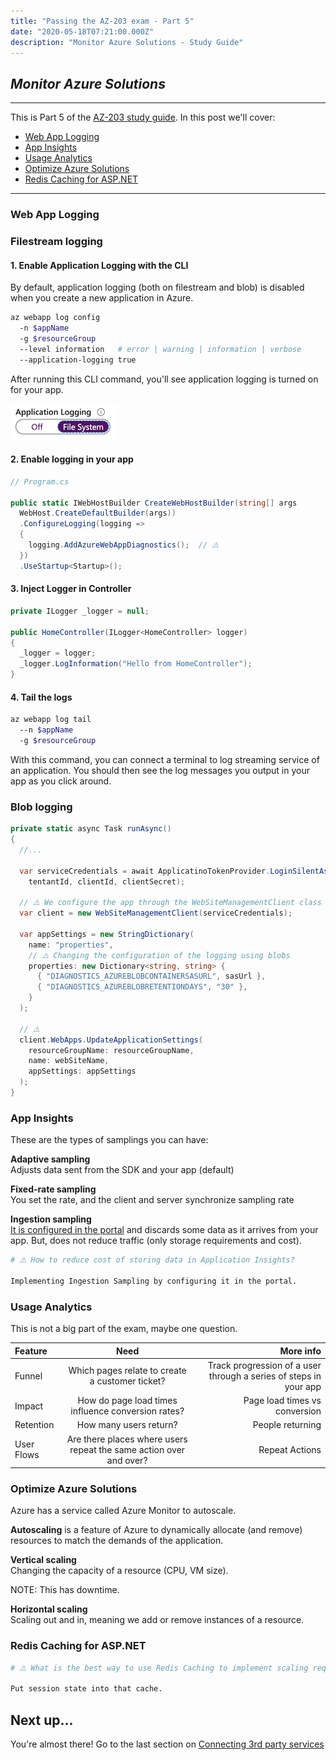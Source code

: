```yaml
---
title: "Passing the AZ-203 exam - Part 5"
date: "2020-05-18T07:21:00.000Z"
description: "Monitor Azure Solutions - Study Guide"
---
```

## *Monitor Azure Solutions*
---

 This is Part 5 of the [AZ-203 study guide](../passing-az-203-exam/). In this post we'll cover:

- [Web App Logging](#web-app-logging)
- [App Insights](#app-insights)
- [Usage Analytics](#usage-analytics)
- [Optimize Azure Solutions](#optimize-azure-solutions)
- [Redis Caching for ASP.NET](#redis-caching-for-aspnet)

---

### Web App Logging

### Filestream logging

#### 1. Enable Application Logging with the CLI
By default, application logging (both on filestream and blob) is disabled when you create a new application in Azure.

```bash
az webapp log config
  -n $appName
  -g $resourceGroup
  --level information   # error | warning | information | verbose
  --application-logging true
```

After running this CLI command, you'll see application logging is turned on for your app.

![Application Logging](./application-logging.png)

#### 2. Enable logging in your app

```cs
// Program.cs

public static IWebHostBuilder CreateWebHostBuilder(string[] args
  WebHost.CreateDefaultBuilder(args))
  .ConfigureLogging(logging =>
  {
    logging.AddAzureWebAppDiagnostics();  // ⚠️
  })
  .UseStartup<Startup>();
```

#### 3. Inject Logger in Controller
```cs
private ILogger _logger = null;

public HomeController(ILogger<HomeController> logger)
{
  _logger = logger;
  _logger.LogInformation("Hello from HomeController");
}
```

#### 4. Tail the logs

```bash
az webapp log tail
  --n $appName
  -g $resourceGroup
```

With this command, you can connect a terminal to log streaming service of an application. You should then see the log messages you output in your app as you click around.


### Blob logging

```cs
private static async Task runAsync() 
{
  //...

  var serviceCredentials = await ApplicatinoTokenProvider.LoginSilentAsync(
    tentantId, clientId, clientSecret);

  // ⚠️ We configure the app through the WebSiteManagementClient class
  var client = new WebSiteManagementClient(serviceCredentials);

  var appSettings = new StringDictionary(
    name: "properties",
    // ⚠️ Changing the configuration of the logging using blobs
    properties: new Dictionary<string, string> {
      { "DIAGNOSTICS_AZUREBLOBCONTAINERSASURL", sasUrl },
      { "DIAGNOSTICS_AZUREBLOBRETENTIONDAYS", "30" },
    }
  );

  // ⚠️ 
  client.WebApps.UpdateApplicationSettings(
    resourceGroupName: resourceGroupName,
    name: webSiteName,
    appSettings: appSettings
  );
}
```

### App Insights

These are the types of samplings you can have:

**Adaptive sampling** <br>
Adjusts data sent from the SDK and your app (default)

**Fixed-rate sampling** <br>
You set the rate, and the client and server synchronize sampling rate

**Ingestion sampling** <br>
<span style="text-decoration: underline">It is configured in the portal</span> and discards some data as it arrives from your app. But, does not reduce traffic (only storage requirements and cost).

```bash
# ⚠️ How to reduce cost of storing data in Application Insights?

Implementing Ingestion Sampling by configuring it in the portal.
```

### Usage Analytics

This is not a big part of the exam, maybe one question.

| Feature      |   Need     | More info |
| :------------- | :----------: | -----------: |
| Funnel |  Which pages relate to create a customer ticket? | Track progression of a user through a series of steps in your app |
| Impact   | How do page load times influence conversion rates? | Page load times vs conversion |
| Retention   | How many users return? | People returning |
| User Flows   | Are there places where users repeat the same action over and over? | Repeat Actions |

### Optimize Azure Solutions

Azure has a service called Azure Monitor to autoscale.

**Autoscaling** is a feature of Azure to dynamically allocate (and remove) resources to match the demands of the application.

**Vertical scaling** <br>
Changing the capacity of a resource (CPU, VM size). 

NOTE: This has downtime.

**Horizontal scaling** <br>
Scaling out and in, meaning we add or remove instances of a resource.

### Redis Caching for ASP.NET

```bash
# ⚠️ What is the best way to use Redis Caching to implement scaling requirements

Put session state into that cache.
```

## Next up...

You're almost there! Go to the last section on [Connecting 3rd party services](../passing-az-203-p6-connect-3rd-party-services)